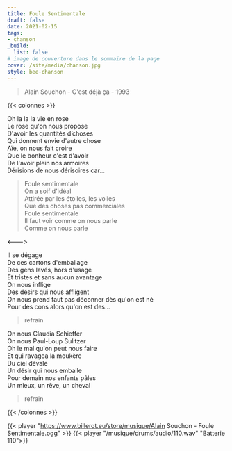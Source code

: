 ```yaml
---
title: Foule Sentimentale
draft: false 
date: 2021-02-15 
tags: 
- chanson
_build:
  list: false
# image de couverture dans le sommaire de la page
cover: /site/media/chanson.jpg
style: bee-chanson
---
```

>Alain Souchon - C'est déjà ça - 1993
<!--more-->
{{< colonnes >}}

Oh la la la vie en rose  
Le rose qu'on nous propose  
D'avoir les quantités d’choses  
Qui donnent envie d'autre chose  
Aïe, on nous fait croire  
Que le bonheur c'est d'avoir  
De l'avoir plein nos armoires  
Dérisions de nous dérisoires car...

>Foule sentimentale  
On a soif d'idéal  
Attirée par les étoiles, les voiles  
Que des choses pas commerciales  
Foule sentimentale  
Il faut voir comme on nous parle  
Comme on nous parle

<--->

Il se dégage  
De ces cartons d'emballage  
Des gens lavés, hors d'usage  
Et tristes et sans aucun avantage  
On nous inflige  
Des désirs qui nous affligent  
On nous prend faut pas déconner dès qu'on est né  
Pour des cons alors qu'on est des... 

>refrain

On nous Claudia Schieffer  
On nous Paul-Loup Sulitzer  
Oh le mal qu'on peut nous faire  
Et qui ravagea la moukère  
Du ciel dévale  
Un désir qui nous emballe  
Pour demain nos enfants pâles  
Un mieux, un rêve, un cheval

>refrain

{{< /colonnes >}}

{{< player "https://www.billerot.eu/store/musique/Alain Souchon - Foule Sentimentale.ogg" >}}
{{< player "/musique/drums/audio/110.wav" "Batterie 110">}}